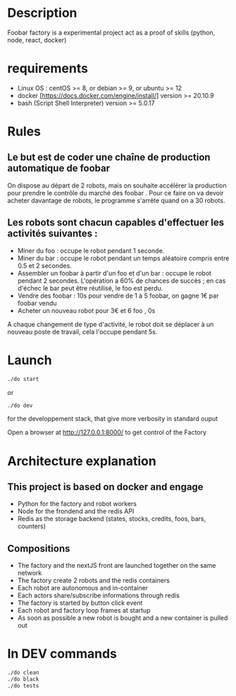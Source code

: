 # Description

Foobar factory is a experimental project act as a proof of skills (python, node, react, docker)

# requirements

- Linux OS : centOS >= 8, or debian >= 9, or ubuntu >= 12 
- docker [https://docs.docker.com/engine/install/] version >= 20.10.9
- bash (Script Shell Interpreter) version >= 5.0.17

# Rules

## Le but est de coder une chaîne de production automatique de foobar

On dispose au départ de 2 robots, mais on souhaite accélérer la production pour
prendre le contrôle du marché des foobar . Pour ce faire on va devoir acheter
davantage de robots, le programme s'arrête quand on a 30 robots.

## Les robots sont chacun capables d'effectuer les activités suivantes :
- Miner du foo : occupe le robot pendant 1 seconde.
- Miner du bar : occupe le robot pendant un temps aléatoire compris entre 0.5
et 2 secondes.
- Assembler un foobar à partir d'un foo et d'un bar : occupe le robot pendant 2
secondes. L'opération a 60% de chances de succès ; en cas d'échec le bar
peut être réutilisé, le foo est perdu.
- Vendre des foobar : 10s pour vendre de 1 à 5 foobar, on gagne 1€ par foobar
vendu
- Acheter un nouveau robot pour 3€ et 6 foo , 0s

A chaque changement de type d'activité, le robot doit se déplacer à un nouveau
poste de travail, cela l'occupe pendant 5s.

# Launch 

```bash
./do start
```
or
```bash
./do dev
```
for the developpement stack, that give more verbosity in standard ouput

Open a browser at http://127.0.0.1:8000/ to get control of the Factory

# Architecture explanation

## This project is based on docker and engage 
- Python for the factory and robot workers
- Node for the frondend and the redis API
- Redis as the storage backend (states, stocks, credits, foos, bars, counters)

## Compositions
- The factory and the nextJS front are launched together on the same network
- The factory create 2 robots and the redis containers
- Each robot are autonomous and in-container
- Each actors share/subscribe informations through redis
- The factory is started by button click event
- Each robot and factory loop frames at startup
- As soon as possible a new robot is bought and a new container is pulled out


# In DEV commands

```bash
./do clean
./do black
./do tests
```
